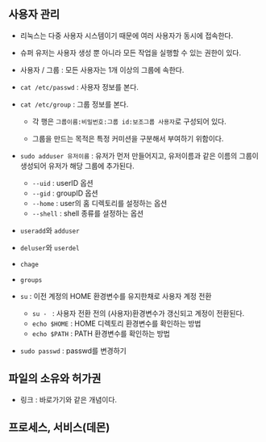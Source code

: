 
## 사용자 관리
- 리눅스는 다중 사용자 시스템이기 때문에 여러 사용자가 동시에 접속한다.

- 슈퍼 유저는 사용자 생성 뿐 아니라 모든 작업을 실행할 수 있는 권한이 있다. 

- 사용자 / 그룹 : 모든 사용자는 1개 이상의 그룹에 속한다. 

- `cat /etc/passwd` : 사용자 정보를 본다.

- `cat /etc/group` : 그룹 정보를 본다.

  - 각 행은 `그룹이름:비밀번호:그룹 id:보조그룹 사용자`로 구성되어 있다. 
  
  - 그룹을 만드는 목적은 특정 커미션을 구분해서 부여하기 위함이다. 


- `sudo adduser 유저이름` : 유저가 먼저 만들어지고, 유저이름과 같은 이름의 그룹이 생성되어 유저가 해당 그룹에 추가된다. 
  - `--uid` : userID 옵션
  - `--gid` : groupID 옵션
  - `--home` : user의 홈 디렉토리를 설정하는 옵션
  - `--shell` : shell 종류를 설정하는 옵션

- `useradd`와 `adduser`

- `deluser`와 `userdel`

- `chage`

- `groups`

- `su` : 이전 계정의 HOME 환경변수를 유지한채로 사용자 계정 전환
  - `su - ` :  사용자 전환 전의 (사용자)환경변수가 갱신되고 계정이 전환된다. 
  - `echo $HOME` : HOME 디렉토리 환경변수를 확인하는 방법
  - `echo $PATH` : PATH 환경변수를 확인하는 방법

- `sudo passwd` : passwd를 변경하기

## 파일의 소유와 허가권


- 링크 : 바로가기와 같은 개념이다.

## 프로세스, 서비스(데몬)
